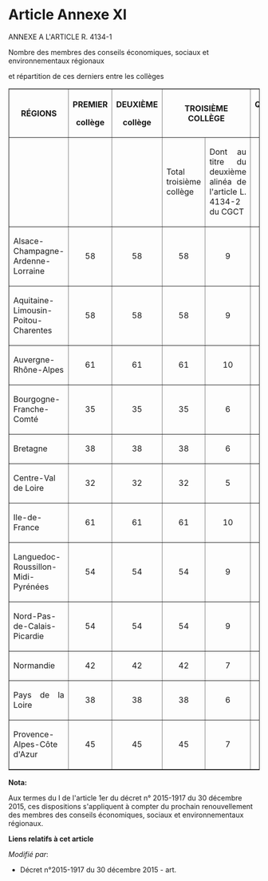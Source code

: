 # Article Annexe XI

ANNEXE A L'ARTICLE R. 4134-1

Nombre des membres des conseils économiques, sociaux et environnementaux régionaux

et répartition de ces derniers entre les collèges 

<table border="1">
  <tbody>
    <tr>
      <th>RÉGIONS 

</th>
      <th>

PREMIER 

collège 

</th>
      <th>

DEUXIÈME 

collège 

</th>
      <th colspan="2">

TROISIÈME COLLÈGE 

</th>
      <th>

QUATRIÈME 

collège 

</th>
      <th>

TOTAL 

</th>
    </tr>
    <tr>
      <td valign="middle" align="left"> </td>
      <td align="left" valign="middle"> </td>
      <td valign="middle" align="left"> </td>
      <td valign="middle" align="justify">

Total troisième collège 

</td>
      <td align="justify" valign="middle">

Dont au titre du deuxième alinéa de l'article L. 4134-2 du CGCT 

</td>
      <td valign="middle" align="left"> </td>
      <td align="left" valign="middle"> </td>
    </tr>
    <tr>
      <td valign="middle" align="justify">

Alsace-Champagne-Ardenne-Lorraine 

</td>
      <td valign="middle" align="center">

58 

</td>
      <td valign="middle" align="center">

58 

</td>
      <td valign="middle" align="center">

58 

</td>
      <td align="center" valign="middle">

9 

</td>
      <td align="center" valign="middle">

6 

</td>
      <td align="center" valign="middle">

180 

</td>
    </tr>
    <tr>
      <td align="justify" valign="middle">

Aquitaine-Limousin-Poitou-Charentes 

</td>
      <td align="center" valign="middle">

58 

</td>
      <td align="center" valign="middle">

58 

</td>
      <td align="center" valign="middle">

58 

</td>
      <td align="center" valign="middle">

9 

</td>
      <td valign="middle" align="center">

6 

</td>
      <td align="center" valign="middle">

180 

</td>
    </tr>
    <tr>
      <td valign="middle" align="justify">

Auvergne-Rhône-Alpes 

</td>
      <td valign="middle" align="center">

61 

</td>
      <td align="center" valign="middle">

61 

</td>
      <td valign="middle" align="center">

61 

</td>
      <td align="center" valign="middle">

10 

</td>
      <td valign="middle" align="center">

7 

</td>
      <td valign="middle" align="center">

190 

</td>
    </tr>
    <tr>
      <td align="justify" valign="middle">

Bourgogne-Franche-Comté 

</td>
      <td align="center" valign="middle">

35 

</td>
      <td align="center" valign="middle">

35 

</td>
      <td align="center" valign="middle">

35 

</td>
      <td align="center" valign="middle">

6 

</td>
      <td align="center" valign="middle">

5 

</td>
      <td align="center" valign="middle">

110 

</td>
    </tr>
    <tr>
      <td valign="middle" align="justify">

Bretagne 

</td>
      <td align="center" valign="middle">

38 

</td>
      <td align="center" valign="middle">

38 

</td>
      <td align="center" valign="middle">

38 

</td>
      <td align="center" valign="middle">

6 

</td>
      <td valign="middle" align="center">

6 

</td>
      <td valign="middle" align="center">

120 

</td>
    </tr>
    <tr>
      <td align="justify" valign="middle">

Centre-Val de Loire 

</td>
      <td align="center" valign="middle">

32 

</td>
      <td align="center" valign="middle">

32 

</td>
      <td valign="middle" align="center">

32 

</td>
      <td align="center" valign="middle">

5 

</td>
      <td valign="middle" align="center">

4 

</td>
      <td align="center" valign="middle">

100 

</td>
    </tr>
    <tr>
      <td align="justify" valign="middle">

Ile-de-France 

</td>
      <td align="center" valign="middle">

61 

</td>
      <td align="center" valign="middle">

61 

</td>
      <td align="center" valign="middle">

61 

</td>
      <td align="center" valign="middle">

10 

</td>
      <td align="center" valign="middle">

7 

</td>
      <td valign="middle" align="center">

190 

</td>
    </tr>
    <tr>
      <td valign="middle" align="justify">

Languedoc-Roussillon-Midi-Pyrénées 

</td>
      <td align="center" valign="middle">

54 

</td>
      <td valign="middle" align="center">

54 

</td>
      <td valign="middle" align="center">

54 

</td>
      <td valign="middle" align="center">

9 

</td>
      <td valign="middle" align="center">

8 

</td>
      <td valign="middle" align="center">

170 

</td>
    </tr>
    <tr>
      <td valign="middle" align="justify">

Nord-Pas-de-Calais-Picardie 

</td>
      <td valign="middle" align="center">

54 

</td>
      <td valign="middle" align="center">

54 

</td>
      <td align="center" valign="middle">

54 

</td>
      <td valign="middle" align="center">

9 

</td>
      <td align="center" valign="middle">

8 

</td>
      <td align="center" valign="middle">

170 

</td>
    </tr>
    <tr>
      <td align="justify" valign="middle">

Normandie 

</td>
      <td valign="middle" align="center">

42 

</td>
      <td align="center" valign="middle">

42 

</td>
      <td align="center" valign="middle">

42 

</td>
      <td valign="middle" align="center">

7 

</td>
      <td valign="middle" align="center">

4 

</td>
      <td align="center" valign="middle">

130 

</td>
    </tr>
    <tr>
      <td valign="middle" align="justify">

Pays de la Loire 

</td>
      <td align="center" valign="middle">

38 

</td>
      <td valign="middle" align="center">

38 

</td>
      <td valign="middle" align="center">

38 

</td>
      <td valign="middle" align="center">

6 

</td>
      <td align="center" valign="middle">

6 

</td>
      <td valign="middle" align="center">

120 

</td>
    </tr>
    <tr>
      <td align="justify" valign="middle">

Provence-Alpes-Côte d'Azur 

</td>
      <td align="center" valign="middle">

45 

</td>
      <td valign="middle" align="center">

45 

</td>
      <td align="center" valign="middle">

45 

</td>
      <td align="center" valign="middle">

7 

</td>
      <td valign="middle" align="center">

5 

</td>
      <td valign="middle" align="center">

140</td>
    </tr>
  </tbody>
</table>

**Nota:**

Aux termes du I de l'article 1er du décret n° 2015-1917 du 30 décembre 2015, ces dispositions s'appliquent à compter du
prochain renouvellement des membres des conseils économiques, sociaux et environnementaux régionaux.

**Liens relatifs à cet article**

_Modifié par_:

  - Décret n°2015-1917 du 30 décembre 2015 - art.
